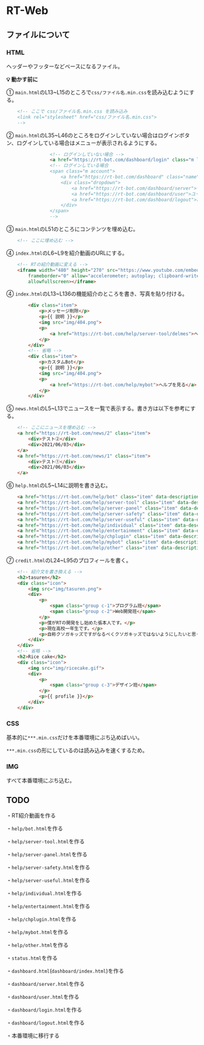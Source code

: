 # RT-Web

## ファイルについて
### HTML
ヘッダーやフッターなどベースになるファイル。

**💡 動かす前に**

① `main.html`のL13~L15のところで`css/ファイル名.min.css`を読み込むようにする。
```html
    <!-- ここで css/ファイル名.min.css を読み込み
    <link rel="stylesheet" href="css/ファイル名.min.css">
    -->
```

② `main.html`のL35~L46のところをログインしていない場合はログインボタン、ログインしている場合はメニューが表示されるようにする。
```html
                <!-- ログインしていない場合 -->
                <a href="https://rt-bot.com/dashboard/login" class="m login">ログイン</a>
                <!-- ログインしている場合 
                <span class="m account">
                    <a href="https://rt-bot.com/dashboard" class="name">Takkun#1643</a>
                    <div class="dropdown">
                        <a href="https://rt-bot.com/dashboard/server">サーバー設定</a>
                        <a href="https://rt-bot.com/dashboard/user">ユーザー設定</a>
                        <a href="https://rt-bot.com/dashboard/logout">ログアウト</a>
                    </div>
                </span>
                -->
```

③ `main.html`のL51のところにコンテンツを埋め込む。
```html
    <!-- ここに埋め込む -->
```

④ `index.html`のL6~L9を紹介動画のURLにする。
```html
    <!-- RTの紹介動画に変える -->
    <iframe width="480" height="270" src="https://www.youtube.com/embed/9KsZ3Zi6NJg?rel=0" title="YouTube video player"
        frameborder="0" allow="accelerometer; autoplay; clipboard-write; encrypted-media; gyroscope; picture-in-picture"
        allowfullscreen></iframe>
```

④ `index.html`のL13~L136の機能紹介のところを書き、写真を貼り付ける。
```html
        <div class="item">
            <p>メッセージ削除</p>
            <p>{{ 説明 }}</p>
            <img src="img/404.png">
            <p>
                <a href="https://rt-bot.com/help/server-tool/delmes">ヘルプを見る</a>
            </p>
        </div>
        <!-- 省略 -->
        <div class="item">
            <p>カスタムBot</p>
            <p>{{ 説明 }}</p>
            <img src="img/404.png">
            <p>
                <a href="https://rt-bot.com/help/mybot">ヘルプを見る</a>
            </p>
        </div>
```

⑤ `news.html`のL5~L13でニュースを一覧で表示する。書き方は以下を参考にする。
```html
    <!-- ここにニュースを埋め込む -->
    <a href="https://rt-bot.com/news/2" class="item">
        <div>テスト②</div>
        <div>2021/06/03</div>
    </a>
    <a href="https://rt-bot.com/news/1" class="item">
        <div>テスト①</div>
        <div>2021/06/03</div>
    </a>
```

⑥ `help.html`のL5~L14に説明を書き込む。
```html
    <a href="https://rt-bot.com/help/bot" class="item" data-description="{{ 説明 }}">Bot関連</a>
    <a href="https://rt-bot.com/help/server-tool" class="item" data-description="{{ 説明 }}">サーバー(ツール)</a>
    <a href="https://rt-bot.com/help/server-panel" class="item" data-description="{{ 説明 }}">サーバー(パネル)</a>
    <a href="https://rt-bot.com/help/server-safety" class="item" data-description="{{ 説明 }}">サーバー(安全)</a>
    <a href="https://rt-bot.com/help/server-useful" class="item" data-description="{{ 説明 }}">サーバー(便利)</a>
    <a href="https://rt-bot.com/help/individual" class="item" data-description="{{ 説明 }}">個人</a>
    <a href="https://rt-bot.com/help/entertainment" class="item" data-description="{{ 説明 }}">娯楽</a>
    <a href="https://rt-bot.com/help/chplugin" class="item" data-description="{{ 説明 }}">チャンネルプラグイン</a>
    <a href="https://rt-bot.com/help/mybot" class="item" data-description="{{ 説明 }}">MyBot</a>
    <a href="https://rt-bot.com/help/other" class="item" data-description="{{ 説明 }}">その他</a>
```

⑦ `credit.html`のL24~L95のプロフィールを書く。
```html
    <!-- 紹介文を書き換える -->
    <h2>tasuren</h2>
    <div class="icon">
        <img src="img/tasuren.png">
        <div>
            <p>
                <span class="group c-1">プログラム班</span>
                <span class="group c-2">Web開発班</span>
            </p>
            <p>僕がRTの開発をし始めた張本人です。</p>
            <p>現在高校一年生です。</p>
            <p>自称クソガキッズですがなるべくクソガキッズではないようにしたいと思っています。</p>
        </div>
    </div>
    <!-- 省略 -->
    <h2>Rice cake</h2>
    <div class="icon">
        <img src="img/ricecake.gif">
        <div>
            <p>
                <span class="group c-3">デザイン班</span>
            </p>
            <p>{{ profile }}</p>
        </div>
    </div>
```

### CSS
基本的に`***.min.css`だけを本番環境にぶち込めばいい。

`***.min.css`の形にしているのは読み込みを速くするため。

### IMG
すべて本番環境にぶち込む。

## TODO
・RT紹介動画を作る

・`help/bot.html`を作る

・`help/server-tool.html`を作る

・`help/server-panel.html`を作る

・`help/server-safety.html`を作る

・`help/server-useful.html`を作る

・`help/individual.html`を作る

・`help/entertainment.html`を作る

・`help/chplugin.html`を作る

・`help/mybot.html`を作る

・`help/other.html`を作る

・`status.html`を作る

・`dashboard.html`(`dashboard/index.html`)を作る

・`dashboard/server.html`を作る

・`dashboard/user.html`を作る

・`dashboard/login.html`を作る

・`dashboard/logout.html`を作る

・本番環境に移行する

